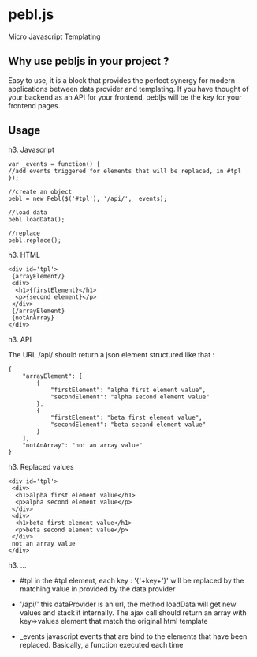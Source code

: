 pebl.js
=======

Micro Javascript Templating

Why use pebljs in your project ?
--------------------------------

Easy to use, it is a block that provides the perfect synergy for modern applications between data provider and templating. If you have thought of your backend as an API for your frontend, pebljs will be the key for your frontend pages.

  
Usage
-----

h3. Javascript

``` 
var _events = function() {
//add events triggered for elements that will be replaced, in #tpl
});

//create an object
pebl = new Pebl($('#tpl'), '/api/', _events);

//load data
pebl.loadData();  

//replace
pebl.replace();
```

h3. HTML

```
<div id='tpl'>
 {arrayElement/}
 <div>
  <h1>{firstElement}</h1>
  <p>{second element}</p>
 </div>
 {/arrayElement}
 {notAnArray}
</div>
```

h3. API

The URL /api/ should return a json element structured like that :

```
{
    "arrayElement": [
        {
            "firstElement": "alpha first element value",
            "secondElement": "alpha second element value"
        },
        {
            "firstElement": "beta first element value",
            "secondElement": "beta second element value"
        }
    ],
    "notAnArray": "not an array value"
}
```

h3. Replaced values 

```
<div id='tpl'>
 <div>
  <h1>alpha first element value</h1>
  <p>alpha second element value</p>
 </div>
 <div>
  <h1>beta first element value</h1>
  <p>beta second element value</p>
 </div>
 not an array value
</div>
```


h3. ... 

 * #tpl
 in the #tpl element, each key : '{'+key+'}' will be replaced by the matching value in provided by the data provider
 
 *  '/api/'
 this dataProvider is an url, the method loadData will get new values and stack it internally. The ajax call should return an array with key=>values element that match the original html template
 
 *  _events
 javascript events that are bind to the elements that have been replaced. Basically, a function executed each time
 
